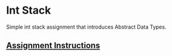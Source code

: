 # Int Stack
Simple int stack assignment that introduces Abstract Data Types. 

## [Assignment Instructions](./Assignment4IntStack.pdf)
